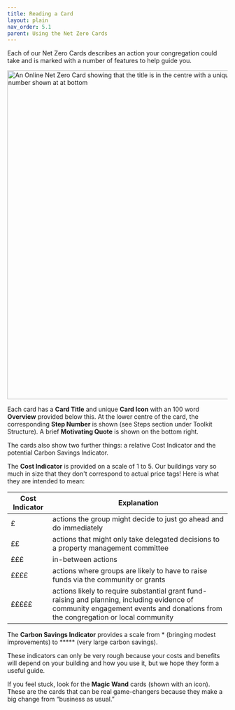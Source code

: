 ```yaml
---
title: Reading a Card
layout: plain
nav_order: 5.1
parent: Using the Net Zero Cards
--- 
```


Each of our Net Zero Cards describes an action your congregation could take and is marked with a number of features to help guide you.  

<img src='{{ "graphics/Reading-NetZeroCards.jpg" | relative_url }}' alt="An Online Net Zero Card showing that the title is in the centre with a unique icon for that card and the step number shown at at bottom" title="annotated card front"  align="center" width="750px"/>

Each card has a **Card Title** and unique **Card Icon** with an 100 word **Overview** provided below this. At the lower centre of the card, the corresponding **Step Number** is shown (see Steps section under Toolkit Structure). A brief **Motivating Quote** is shown on the bottom right.

The cards also show two further things: a relative Cost Indicator and the potential Carbon Savings Indicator.

The **Cost Indicator** is provided on a scale of 1 to 5. Our buildings vary so much in size that they don't correspond to actual price tags! Here is what they are intended to mean:

| Cost Indicator| Explanation                                                  |
| ------------- | ------------------------------------------------------------ |
| £             | actions the group might decide to just go ahead and do immediately |
| ££            | actions that might only take delegated decisions to a property management committee |
| £££           | in-between actions                                           |
| ££££          | actions where groups are likely to have to raise funds via the community or grants |
| £££££         | actions likely to require substantial grant fund-raising and planning, including evidence of community engagement events and donations from the congregation or local community |

The **Carbon Savings Indicator** provides a scale from \* (bringing modest improvements) to \*\*\*\*\* (very large carbon savings).

These indicators can only be very rough because your costs and benefits will depend on your building and how you use it, but we hope they form a useful guide.

If you feel stuck, look for the **Magic Wand** cards (shown with an icon). These are the cards that can be real game-changers because they make a big change from “business as usual.”

